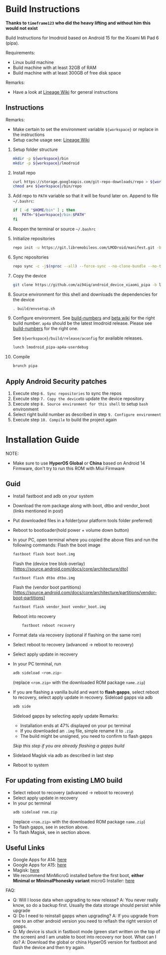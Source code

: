 # Build Instructions

**Thanks to `timeframe123` who did the heavy lifting and without him this would not exist**

Build Instructions for lmodroid based on Android 15 for the Xioami Mi Pad 6 (pipa).

Requirements:
* Linux build machine 
* Build machine with at least 32GB of RAM
* Build machine with at least 300GB of free disk space


Remarks:
* Have a look at [Lineage Wiki](https://wiki.lineageos.org/devices/gts4lv/build/) for general instructions

## Instructions

Remarks:
* Make certain to set the environment variable `${workspace}` or replace in the instructions
* Setup cache usage see: [Lineage Wiki](https://wiki.lineageos.org/devices/gts4lv/build/)

1. Setup folder structure
    ```sh
    mkdir -p ${workspace}/bin
    mkdir -p ${workspace}/lmodroid
    ```
2. Install repo
    ```sh
    curl https://storage.googleapis.com/git-repo-downloads/repo > ${workspace}/bin/repo
    chmod a+x ${workspace}/bin/repo
    ```
3. Add repo to `PATH` variable so that it will be found later on. Append to file `~/.bashrc`:
    ```sh
    if [ -d "$HOME/bin" ] ; then
        PATH="${workspace}/bin:$PATH"
    fi
    ```
4. Reopen the terminal or source `~/.bashrc`
5. Initialize repositories
    ```sh
    repo init -u https://git.libremobileos.com/LMODroid/manifest.git -b fifteen --git-lfs
    ```
6. Sync repositories
    ```sh
    repo sync -c -j$(nproc --all) --force-sync --no-clone-bundle --no-tags
    ```
7. Copy the device
    ```sh
    git clone https://github.com/ai94iq/android_device_xiaomi_pipa -b lmov device/xiaomi/pipa
    ```
8. Source environment for this shell and downloads the dependencies for the device
    ```sh
    . build/envsetup.sh
    ```
9. Configure environment. See [build-numbers](https://source.android.com/docs/setup/reference/build-numbers) and [beta wiki](https://betawiki.net/wiki/Android_15) for the right build number. `ap4a` should be the latest lmodroid release. Please see [build-numbers](https://source.android.com/docs/setup/reference/build-numbers) for the right one.

    See `${workspace}/build/release/aconfig` for available releases.
    ```sh
    lunch lmodroid_pipa-ap4a-userdebug
    ```
10. Compile 
    ```sh
    brunch pipa
    ```


## Apply Android Security patches

1. Execute step `6. Sync repositories` to sync the repos
2. Execute step `7. Copy the device`to update the device repository
2. Execute step `8. Source environment for this shell` to setup `bash` environment
3. Select right build number as described in step `9. Configure environment`
4. Execute step `10. Compile` to build the project again

# Installation Guide

NOTE:
* Make sure to use **HyperOS Global** or **China** based on Android 14 Firmware, don't try to run this ROM with Miui Firmware

## Guid
* Install fastboot and adb on your system
* Download the rom package along with boot, dtbo and vendor_boot (links mentioned in post)
* Put downloaded files in a folder(your platform tools folder preferred)
* Reboot to bootloader(hold power + volume down button)
* In your PC, open terminal where you copied the above files and run the following commands:
    Flash the boot image
    ```sh
    fastboot flash boot boot.img
    ```

    Flash the (device tree blob overlay)[https://source.android.com/docs/core/architecture/dto]
    ```sh
    fastboot flash dtbo dtbo.img
    ```

    Flash the (vendor boot partitions)[https://source.android.com/docs/core/architecture/partitions/vendor-boot-partitions]
    ```sh
    fastboot flash vendor_boot vendor_boot.img
    ```

    Reboot into recovery
    ```sh
        fastboot reboot recovery
    ```

* Format data via recovery (optional if flashing on the same rom)
* Select reboot to recovery (advanced -> reboot to recovery)
* Select apply update in recovery
* In your PC terminal, run 
    ```sh
    adb sideload <rom.zip>
    ```
    (replace `<rom.zip>` with the downloaded ROM package `name.zip`)
* If you are flashing a vanilla build and want to **flash gapps**, select reboot to recovery, select apply update in recovery. Sideload gapps via adb
    ```sh
    adb side
    ```
    Sideload gapps by selecting apply update
    Remarks: 
    * Installation ends at 47% displayed on your pc terminal
    * If you downloaded an `.img` file, simple rename it to `.zip`
    * The build might be unsigned, you need to confirm to flash gapps
    
    *Skip this step if you are already flashing a gapps build*
* Sidelaod Magisk via adb as described in last step
* Reboot to system

## For updating from existing LMO build
* Select reboot to recovery (advanced -> reboot to recovery)
* Select apply update in recovery
* In your pc terminal
    ```sh
    adb sideload rom.zip
    ```
    (replace `<rom.zip>` with the downloaded ROM package `name.zip`)
* To flash gapps, see in section above. 
* To flash Magisk, see in section above.

## Useful Links
* Google Apps for A14: [here](https://github.com/MindTheGapps/14.0.0-arm64/releases)
* Google Apps for A15: [here](https://github.com/MindTheGapps/15.0.0-arm64/releases)
* Magisk: [here](https://github.com/topjohnwu/magisk/releases)
* We recommend MinMicroG installed before the first boot, **either Minimal or MinimalPhonesky variant**
microG Installer: [here](https://github.com/FriendlyNeighborhoodShane/MinMicroG-abuse-CI/releases)

FAQ: 
* Q: Will I loose data when upgrading to new release? 
    A: You never really know, so do a backup first. Usually the data storage should persist while upgrade
* Q: Do I need to reinstall gapps when upgrading? 
    A: If you upgrade from one to an other android version you need to reflash the right version of gapps.
* Q: My device is stuck in fastboot mode (green start written on the top of the screen) and I am unable to boot into recovery nor boot. What can I do? 
    A: Download the global or china HyperOS version for fastboot and flash the device and then try again. 
